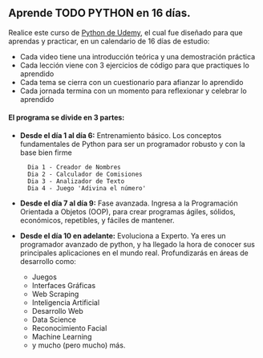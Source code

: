 ## **Aprende TODO PYTHON en 16 días.**

Realice este curso de [Python de Udemy](https://www.udemy.com/course/python-total/), el cual fue diseñado para que aprendas y practicar, en un calendario de 16 días de estudio:

- Cada video tiene una introducción teórica y una demostración práctica
- Cada lección viene con 3 ejercicios de código para que practiques lo aprendido
- Cada tema se cierra con un cuestionario para afianzar lo aprendido
- Cada jornada termina con un momento para reflexionar y celebrar lo aprendido

#### **El programa se divide en 3 partes:**

- **Desde el día 1 al día 6:** Entrenamiento básico. Los conceptos fundamentales de Python para ser un programador robusto y con la base bien firme

        Dia 1 - Creador de Nombres
        Dia 2 - Calculador de Comisiones
        Dia 3 - Analizador de Texto
        Dia 4 - Juego 'Adivina el número'

- **Desde el día 7 al día 9:** Fase avanzada. Ingresa a la Programación Orientada a Objetos (OOP), para crear programas ágiles, sólidos, económicos, repetibles, y fáciles de mantener.

- **Desde el día 10 en adelante:** Evoluciona a Experto. Ya eres un programador avanzado de python, y ha llegado la hora de conocer sus principales aplicaciones en el mundo real. Profundizarás en áreas de desarrollo como:

    - Juegos
    - Interfaces Gráficas
    - Web Scraping
    - Inteligencia Artificial
    - Desarrollo Web
    - Data Science
    - Reconocimiento Facial
    - Machine Learning
    - y mucho (pero mucho) más.